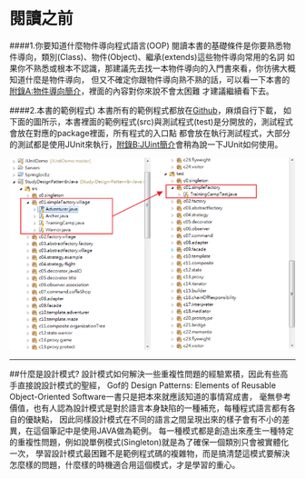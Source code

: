 # 閱讀之前


####1.你要知道什麼物件導向程式語言(OOP)
閱讀本書的基礎條件是你要熟悉物件導向，類別(Class)、物件(Object)、繼承(extends)這些物件導向常用的名詞
如果你不熟悉或根本不認識，那建議先去找一本物件導向的入門書來看，你彷彿大概知道什麼是物件導向，
但又不確定你跟物件導向熟不熟的話，可以看一下本書的[附錄A:物件導向簡介](ooIntroduce.md)，裡面的內容對你來說不會太困難
才建議繼續看下去。

####2.本書的範例程式)
本書所有的範例程式都放在[Github](https://github.com/skyyen999/StudyDesignPatternInJavaCode.git)，麻煩自行下載，
如下面的圖所示，本書裡面的範例程式(src)與測試程式(test)是分開放的，測試程式會放在對應的package裡面，所有程式的入口點
都會放在執行測試程式，大部分的測試都是使用JUnit來執行，[附錄B:JUint簡介](junit.md)會稍為說一下JUnit如何使用。

![Test](image/bJunit.png)  


- - -
##什麼是設計模式?
設計模式如何解決一些重複性問題的經驗累積，因此有些高手直接說設計模式的聖經，
Gof的 Design Patterns: Elements of Reusable Object-Oriented Software一書只是把本來就應該知道的事情寫成書，
毫無參考價值，也有人認為設計模式是對於語言本身缺陷的一種補充，每種程式語言都有各自的優缺點，
因此同樣設計模式在不同的語言之間呈現出來的樣子會有不小的差異，在這個筆記中是使用JAVA做為範例。
每一種模式都是創造出來產生一種特定的重複性問題，例如說單例模式(Singleton)就是為了確保一個類別只會被實體化一次，
學習設計模式最困難不是範例程式碼的複雜物，而是搞清楚這模式要解決怎麼樣的問題，什麼樣的時機適合用這個模式，才是學習的重心。
